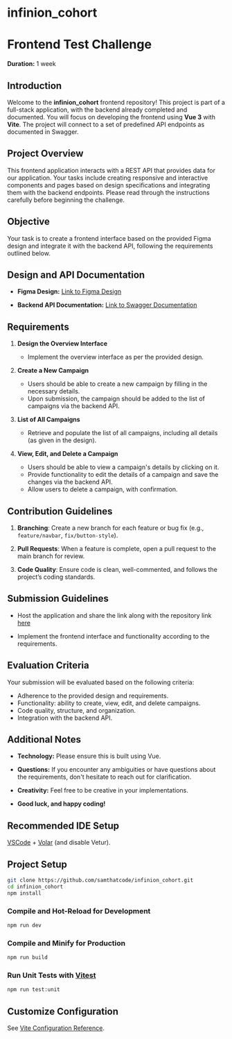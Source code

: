 # infinion_cohort

# Frontend Test Challenge

**Duration:** 1 week

## Introduction

Welcome to the **infinion_cohort** frontend repository! This project is part of a full-stack application, with the backend already completed and documented. You will focus on developing the frontend using **Vue 3** with **Vite**. The project will connect to a set of predefined API endpoints as documented in Swagger.

## Project Overview

This frontend application interacts with a REST API that provides data for our application. Your tasks include creating responsive and interactive components and pages based on design specifications and integrating them with the backend endpoints. Please read through the instructions carefully before beginning the challenge.

## Objective

Your task is to create a frontend interface based on the provided Figma design and integrate it with the backend API, following the requirements outlined below.

## Design and API Documentation

- **Figma Design:** [Link to Figma Design](https://www.figma.com/file/njiVc0y2UTy1XDZE9UKNX3/Untitled?type=design&node-id=0%3A1&mode=design&t=qE9KVrLQEtieJiuD-1)

- **Backend API Documentation:** [Link to Swagger Documentation](https://infinion-test-int-test.azurewebsites.net/index.html)

## Requirements

1. **Design the Overview Interface**

   - Implement the overview interface as per the provided design.

2. **Create a New Campaign**

   - Users should be able to create a new campaign by filling in the necessary details.
   - Upon submission, the campaign should be added to the list of campaigns via the backend API.

3. **List of All Campaigns**

   - Retrieve and populate the list of all campaigns, including all details (as given in the design).

4. **View, Edit, and Delete a Campaign**
   - Users should be able to view a campaign's details by clicking on it.
   - Provide functionality to edit the details of a campaign and save the changes via the backend API.
   - Allow users to delete a campaign, with confirmation.


## Contribution Guidelines

1. **Branching**: Create a new branch for each feature or bug fix (e.g., `feature/navbar`, `fix/button-style`).

2. **Pull Requests**: When a feature is complete, open a pull request to the main branch for review.

3. **Code Quality**: Ensure code is clean, well-commented, and follows the project’s coding standards.


## Submission Guidelines

- Host the application and share the link along with the repository link [here](https://forms.gle/uiYGfhRqBa93pYZK7)

- Implement the frontend interface and functionality according to the requirements.

## Evaluation Criteria

Your submission will be evaluated based on the following criteria:

- Adherence to the provided design and requirements.
- Functionality: ability to create, view, edit, and delete campaigns.
- Code quality, structure, and organization.
- Integration with the backend API.

## Additional Notes

- **Technology:** Please ensure this is built using Vue.

- **Questions:** If you encounter any ambiguities or have questions about the requirements, don't hesitate to reach out for clarification.

- **Creativity:** Feel free to be creative in your implementations.

- **Good luck, and happy coding!**

## Recommended IDE Setup

[VSCode](https://code.visualstudio.com/) + [Volar](https://marketplace.visualstudio.com/items?itemName=Vue.volar) (and disable Vetur).

## Project Setup

```sh
git clone https://github.com/samthatcode/infinion_cohort.git
cd infinion_cohort
npm install
```

### Compile and Hot-Reload for Development

```sh
npm run dev
```

### Compile and Minify for Production

```sh
npm run build
```

### Run Unit Tests with [Vitest](https://vitest.dev/)

```sh
npm run test:unit
```

## Customize Configuration

See [Vite Configuration Reference](https://vitejs.dev/config/).
